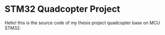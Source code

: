 # STM32 Quadcopter Project 

Hello! this is the source code of my thesis project quadcopter base on MCU STM32.


